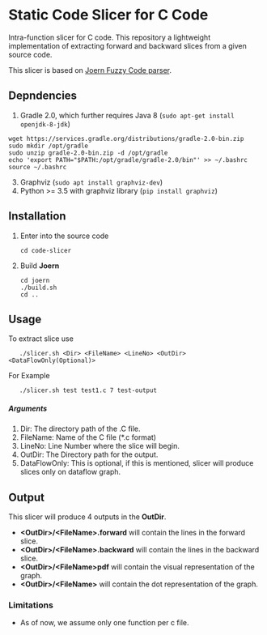 # Static Code Slicer for C Code #

Intra-function slicer for C code. This repository a lightweight implementation of extracting forward and backward slices
from a given source code. 

This slicer is based on [Joern Fuzzy Code parser](https://github.com/octopus-platform/joern/). 

## Depndencies

1. Gradle 2.0, which further requires Java 8 (`sudo apt-get install openjdk-8-jdk`)
```
wget https://services.gradle.org/distributions/gradle-2.0-bin.zip
sudo mkdir /opt/gradle
sudo unzip gradle-2.0-bin.zip -d /opt/gradle
echo 'export PATH="$PATH:/opt/gradle/gradle-2.0/bin"' >> ~/.bashrc
source ~/.bashrc
```
3. Graphviz (`sudo apt install graphviz-dev`)
4. Python >= 3.5 with graphviz library (`pip install graphviz`)

## Installation
1. Enter into the source code
    ```
    cd code-slicer
   ```
2. Build **Joern**
    ```
   cd joern
   ./build.sh
   cd ..
   ```

## Usage
To extract slice use
 ```
    ./slicer.sh <Dir> <FileName> <LineNo> <OutDir> <DataFlowOnly(Optional)>
 ```

For Example
 ```
    ./slicer.sh test test1.c 7 test-output
 ```

##### Arguments
1. Dir: The directory path of the .C file.
2. FileName: Name of the C file (*.c format)
3. LineNo: Line Number where the slice will begin.
4. OutDir: The Directory path for the output. 
5. DataFlowOnly: This is optional, if this is mentioned, slicer will produce slices only on dataflow graph.

## Output
This slicer will produce 4 outputs in the **OutDir**. 

- __\<OutDir>/\<FileName\>.forward__ will contain the lines in the forward slice.
- __\<OutDir>/\<FileName\>.backward__ will contain the lines in the backward slice.
- __\<OutDir>/\<FileName\>pdf__ will contain the visual representation of the graph.
- __\<OutDir>/\<FileName\>__ will contain the dot representation of the graph. 

### Limitations
- As of now, we assume only one function per c file. 

 
